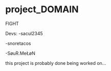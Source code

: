 # project_DOMAIN
FIGHT

Devs:
-sacul2345

-snoretacos

-SøuR.MeŁøN

this project is probably done being worked on...

